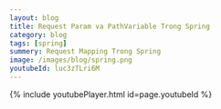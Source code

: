 ```yaml
---
layout: blog
title: Request Param va PathVariable Trong Spring 
category: blog
tags: [spring]
summery: Request Mapping Trong Spring
image: /images/blog/spring.png
youtubeId: luc3zTLri6M
---
```

 

{% include youtubePlayer.html id=page.youtubeId %}